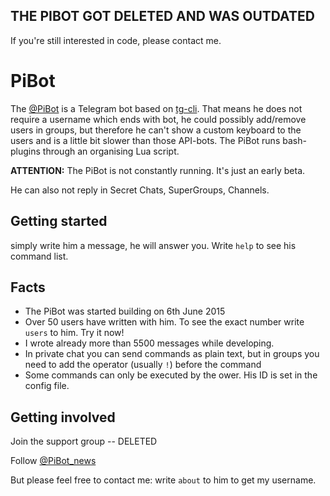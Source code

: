 THE PIBOT GOT DELETED AND WAS OUTDATED
-------------------------------------
If you're still interested in code, please contact me.

# PiBot
The [@PiBot](https://telegram.me/PiBot) is a Telegram bot based on [tg-cli](https://github.com/vysheng/tg). That means he does not require a username which ends with bot, he could possibly add/remove users in groups, but therefore he can't show a custom keyboard to the users and is a little bit slower than those API-bots. The PiBot runs bash-plugins through an organising Lua script.

<b>ATTENTION:</b> The PiBot is not constantly running. It's just an early beta.

He can also not reply in Secret Chats, SuperGroups, Channels.


Getting started
---------------
simply write him a message, he will answer you. Write `help` to see his command list.


Facts
-----
* The PiBot was started building on 6th June 2015
* Over 50 users have written with him. To see the exact number write `users` to him. Try it now!
* I wrote already more than 5500 messages while developing.
* In private chat you can send commands as plain text, but in groups you need to add the operator (usually `!`) before the command
* Some commands can only be executed by the ower. His ID is set in the config file.


Getting involved
----------------
Join the support group -- DELETED

Follow [@PiBot_news](https://telegram.me/PiBot_news)

But please feel free to contact me: write `about` to him to get my username.
